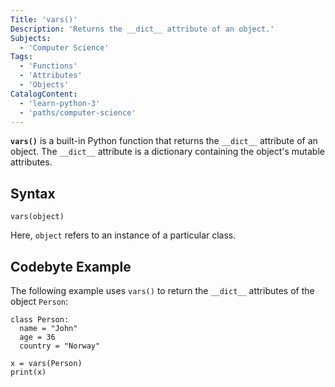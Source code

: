 ```yaml
---
Title: 'vars()'
Description: 'Returns the __dict__ attribute of an object.'
Subjects:
  - 'Computer Science'
Tags:
  - 'Functions'
  - 'Attributes'
  - 'Objects'
CatalogContent:
  - 'learn-python-3'
  - 'paths/computer-science'
---
```


**`vars()`** is a built-in Python function that returns the `__dict__` attribute of an object. The `__dict__` attribute is a dictionary containing the object's mutable attributes.

## Syntax

```pseudo
vars(object)
```

Here, `object` refers to an instance of a particular class.

## Codebyte Example

The following example uses `vars()` to return the `__dict__` attributes of the object `Person`:

```codebyte/python
class Person:
  name = "John"
  age = 36
  country = "Norway"

x = vars(Person)
print(x)
```
